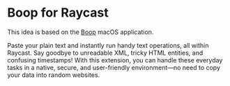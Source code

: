 # Boop for Raycast

This idea is based on the [Boop](https://github.com/IvanMathy/Boop) macOS application.

Paste your plain text and instantly run handy text operations, all within Raycast. Say goodbye to unreadable XML, tricky HTML entities, and confusing timestamps! With this extension, you can handle these everyday tasks in a native, secure, and user-friendly environment—no need to copy your data into random websites.
